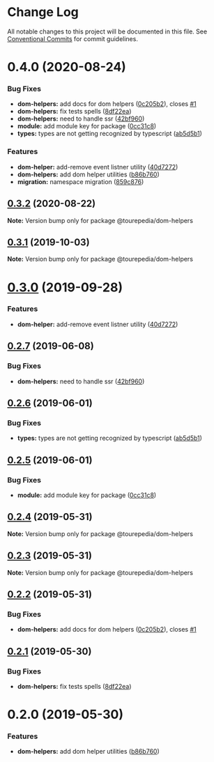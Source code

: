 # Change Log

All notable changes to this project will be documented in this file.
See [Conventional Commits](https://conventionalcommits.org) for commit guidelines.

# 0.4.0 (2020-08-24)


### Bug Fixes

* **dom-helpers:** add docs for dom helpers ([0c205b2](https://github.com/sembark/gladio/commit/0c205b2)), closes [#1](https://github.com/sembark/gladio/issues/1)
* **dom-helpers:** fix tests spells ([8df22ea](https://github.com/sembark/gladio/commit/8df22ea))
* **dom-helpers:** need to handle ssr ([42bf960](https://github.com/sembark/gladio/commit/42bf960))
* **module:** add module key for package ([0cc31c8](https://github.com/sembark/gladio/commit/0cc31c8))
* **types:** types are not getting recognized by typescript ([ab5d5b1](https://github.com/sembark/gladio/commit/ab5d5b1))


### Features

* **dom-helper:** add-remove event listner utility ([40d7272](https://github.com/sembark/gladio/commit/40d7272))
* **dom-helpers:** add dom helper utilities ([b86b760](https://github.com/sembark/gladio/commit/b86b760))
* **migration:** namespace migration ([859c876](https://github.com/sembark/gladio/commit/859c876))





## [0.3.2](https://github.com/sembark/gladio/compare/@tourepedia/dom-helpers@0.3.1...@tourepedia/dom-helpers@0.3.2) (2020-08-22)

**Note:** Version bump only for package @tourepedia/dom-helpers





## [0.3.1](https://github.com/tourepedia/tp-ui/compare/@tourepedia/dom-helpers@0.3.0...@tourepedia/dom-helpers@0.3.1) (2019-10-03)

**Note:** Version bump only for package @tourepedia/dom-helpers





# [0.3.0](https://github.com/tourepedia/tp-ui/compare/@tourepedia/dom-helpers@0.2.7...@tourepedia/dom-helpers@0.3.0) (2019-09-28)


### Features

* **dom-helper:** add-remove event listner utility ([40d7272](https://github.com/tourepedia/tp-ui/commit/40d7272))





## [0.2.7](https://github.com/tourepedia/tp-ui/compare/@tourepedia/dom-helpers@0.2.6...@tourepedia/dom-helpers@0.2.7) (2019-06-08)


### Bug Fixes

* **dom-helpers:** need to handle ssr ([42bf960](https://github.com/tourepedia/tp-ui/commit/42bf960))





## [0.2.6](https://github.com/tourepedia/tp-ui/compare/@tourepedia/dom-helpers@0.2.5...@tourepedia/dom-helpers@0.2.6) (2019-06-01)


### Bug Fixes

* **types:** types are not getting recognized by typescript ([ab5d5b1](https://github.com/tourepedia/tp-ui/commit/ab5d5b1))





## [0.2.5](https://github.com/tourepedia/tp-ui/compare/@tourepedia/dom-helpers@0.2.4...@tourepedia/dom-helpers@0.2.5) (2019-06-01)


### Bug Fixes

* **module:** add module key for package ([0cc31c8](https://github.com/tourepedia/tp-ui/commit/0cc31c8))





## [0.2.4](https://github.com/tourepedia/tp-ui/compare/@tourepedia/dom-helpers@0.2.3...@tourepedia/dom-helpers@0.2.4) (2019-05-31)

**Note:** Version bump only for package @tourepedia/dom-helpers





## [0.2.3](https://github.com/tourepedia/tp-ui/compare/@tourepedia/dom-helpers@0.2.2...@tourepedia/dom-helpers@0.2.3) (2019-05-31)

**Note:** Version bump only for package @tourepedia/dom-helpers





## [0.2.2](https://github.com/tourepedia/tp-ui/compare/@tourepedia/dom-helpers@0.2.1...@tourepedia/dom-helpers@0.2.2) (2019-05-31)


### Bug Fixes

* **dom-helpers:** add docs for dom helpers ([0c205b2](https://github.com/tourepedia/tp-ui/commit/0c205b2)), closes [#1](https://github.com/tourepedia/tp-ui/issues/1)





## [0.2.1](https://github.com/tourepedia/tp-ui/compare/@tourepedia/dom-helpers@0.2.0...@tourepedia/dom-helpers@0.2.1) (2019-05-30)


### Bug Fixes

* **dom-helpers:** fix tests spells ([8df22ea](https://github.com/tourepedia/tp-ui/commit/8df22ea))





# 0.2.0 (2019-05-30)


### Features

* **dom-helpers:** add dom helper utilities ([b86b760](https://github.com/tourepedia/tp-ui/commit/b86b760))
